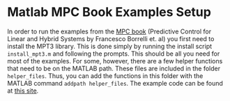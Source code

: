 # Matlab MPC Book Examples Setup

In order to run the examples from the [MPC book](http://www.mpc.berkeley.edu/mpc-course-material) (Predictive Control for Linear and Hybrid Systems by Francesco Borrelli et. al) you first need to install the MPT3 library. This is done simply by running the install script `install_mpt3.m` and following the prompts. This should be all you need for most of the examples. For some, however, there are a few helper functions that need to be on the MATLAB path. These files are included in the folder `helper_files`. Thus, you can add the functions in this folder with the MATLAB command `addpath helper_files`. The example code can be found at [this site](http://www.mpc.berkeley.edu/mpc-course-material/bookexamples).
